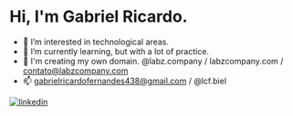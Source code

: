 <h1 align="left"> Hi, I'm Gabriel Ricardo. </h1>

- 👀 I’m interested in technological areas.
- 🌱 I’m currently learning, but with a lot of practice.
- 💞️ I'm creating my own domain. @labz.company / labzcompany.com / contato@labzcompany.com
- 📫 gabrielricardofernandes438@gmail.com / @lcf.biel 

<a href="https://br.linkedin.com/in/gabrielricardo-tecnologia" target="_blank">
<img align="center" src="https://img.shields.io/badge/LinkedIn-0077B5?style=for-the-badge&logo=linkedin&logoColor=white" alt="linkedin"/>
</a>
<!--
**bielricardo/bielricardo** is a ✨ _special_ ✨ repository because its `README.md` (this file) appears on your GitHub profile.

Here are some ideas to get you started:

- 🔭 I’m currently working on ...
- 🌱 I’m currently learning ...
- 👯 I’m looking to collaborate on ...
- 🤔 I’m looking for help with ...
- 💬 Ask me about ...
- 📫 How to reach me: ...
- 😄 Pronouns: ...
- ⚡ Fun fact: ...
-->

